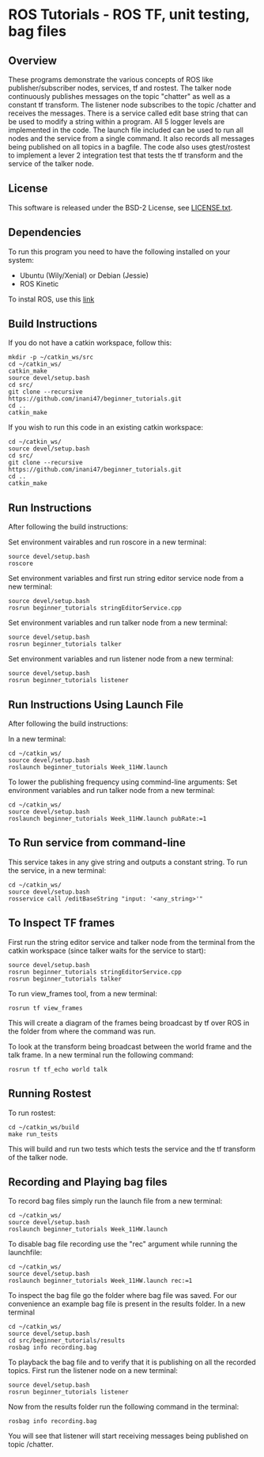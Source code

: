 # ROS Tutorials - ROS TF, unit testing, bag files 


## Overview

These programs demonstrate the various concepts of ROS like publisher/subscriber nodes, services, tf and rostest. The talker node continuously publishes messages on the topic "chatter" as well as a constant tf transform. The listener node subscribes to the topic /chatter and receives the messages. There is a service called edit base string that can be used to modify a string within a program. All 5 logger levels are implemented in the code. The launch file included can be used to run all nodes and the service from a single command. It also records all messages being published on all topics in a bagfile. The code also uses gtest/rostest to implement a lever 2 integration test that tests the tf transform and the service of the talker node. 

## License

This software is released under the BSD-2 License, see [LICENSE.txt](LICENSE.txt).

## Dependencies

To run this program you need to have the following installed on your system:
* Ubuntu (Wily/Xenial) or Debian (Jessie)
* ROS Kinetic

To instal ROS, use this [link](http://wiki.ros.org/kinetic/Installation)

## Build Instructions
If you do not have a catkin workspace, follow this:
```
mkdir -p ~/catkin_ws/src
cd ~/catkin_ws/
catkin_make
source devel/setup.bash
cd src/
git clone --recursive https://github.com/inani47/beginner_tutorials.git
cd ..
catkin_make
```
If you wish to run this code in an existing catkin workspace:
```
cd ~/catkin_ws/
source devel/setup.bash
cd src/
git clone --recursive https://github.com/inani47/beginner_tutorials.git
cd ..
catkin_make
```
## Run Instructions 

After following the build instructions:

Set environment vairables and run roscore in a new terminal:
```
source devel/setup.bash
roscore
```
Set environment variables and first run string editor service node from a new terminal:
```
source devel/setup.bash
rosrun beginner_tutorials stringEditorService.cpp
```
Set environment variables and run talker node from a new terminal:
```
source devel/setup.bash
rosrun beginner_tutorials talker
```
Set environment variables and run listener node from a new terminal:
```
source devel/setup.bash
rosrun beginner_tutorials listener
```

## Run Instructions Using Launch File

After following the build instructions:

In a new terminal:
```
cd ~/catkin_ws/
source devel/setup.bash
roslaunch beginner_tutorials Week_11HW.launch 
```
To lower the publishing frequency using commind-line arguments:
Set environment variables and run talker node from a new terminal:
```
cd ~/catkin_ws/
source devel/setup.bash
roslaunch beginner_tutorials Week_11HW.launch pubRate:=1
```


## To Run service from command-line
This service takes in any give string and outputs a constant string.
To run the service, in a new terminal:
```
cd ~/catkin_ws/
source devel/setup.bash
rosservice call /editBaseString "input: '<any_string>'" 
```

## To Inspect TF frames
First run the string editor service and talker node from the terminal from the catkin workspace (since talker waits for the service to start):
```
source devel/setup.bash
rosrun beginner_tutorials stringEditorService.cpp
rosrun beginner_tutorials talker
```

To run view_frames tool, from a new terminal:
```
rosrun tf view_frames
```
This will create a diagram of the frames being broadcast by tf over ROS in the folder from where the command was run.

To look at the transform being broadcast between the world frame and the talk frame. In a new terminal run the following command:
```
rosrun tf tf_echo world talk
```

## Running Rostest 
To run rostest:
```
cd ~/catkin_ws/build
make run_tests
```
This will build and run two tests which tests the service and the tf transform of the talker node.

## Recording and Playing bag files
To record bag files simply run the launch file from a new terminal:
```
cd ~/catkin_ws/
source devel/setup.bash
roslaunch beginner_tutorials Week_11HW.launch 
```

To disable bag file recording use the "rec" argument while running the launchfile:
```
cd ~/catkin_ws/
source devel/setup.bash
roslaunch beginner_tutorials Week_11HW.launch rec:=1
```

To inspect the bag file go the folder where bag file was saved. For our convenience an example bag file is present in the results folder. In a new terminal
```
cd ~/catkin_ws/
source devel/setup.bash
cd src/beginner_tutorials/results
rosbag info recording.bag
```

To playback the bag file and to verify that it is publishing on all the recorded topics.
First run the listener node on a new terminal:
```
source devel/setup.bash
rosrun beginner_tutorials listener
```
Now from the results folder run the following command in the terminal:
```
rosbag info recording.bag
```
You will see that listener will start receiving messages being published on topic /chatter.





